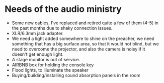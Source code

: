 # Needs of the audio ministry


- Some new cables, I've replaced and retired quite a few of them (4-5) in the past months due to shaky connection issues.
- XLR/6.3mm jack adapter.
- We need a light added somewhere to shine on the preacher, we need something that has a big surface area, so that it would not blind, but we need to overcome the projector, and also the camera is noisy if it doesn't get enough light.
- A stage monitor is out of service.
- AIRBNB box for holding the console key
- Flood lights, to illuminate the speaker
- Buying/building/installing sound absorption panels in the room 

 